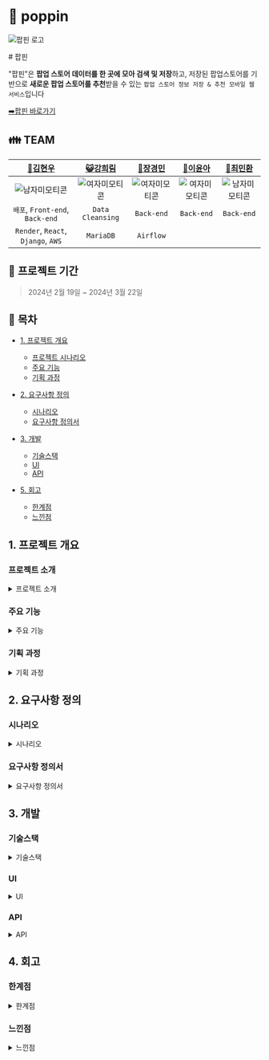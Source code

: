 # :pushpin: poppin
![팝핀 로고](https://github.com/limmyou/poppin/assets/145823967/3b759ff6-3757-4474-a767-b29cb5459d8b)

\# 팝핀

"팝핀"은 **팝업 스토어 데이터를 한 곳에 모아 검색 및 저장**하고, 저장된 팝업스토어를 기반으로 **새로운 팝업 스토어를 추천**받을 수 있는 `팝업 스토어 정보 저장 & 추천 모바일 웹 서비스`입니다

[:arrow_right:팝핀 바로가기](https://pop-pin.store/) 

:family: **TEAM**
---
|[:crown:김현우](https://github.com/kim-edwin)|[:smiley_cat:강희림](https://github.com/limmyou) |[:hatching_chick:장경민](https://github.com/wkdrudals)|[:rabbit:이윤아](https://github.com/YoooonaLee)|[:pizza:최민환](https://github.com/Hwannni)|
|:---:|:---:|:---:|:---:|:---:|
|![남자미모티콘](https://github.com/limmyou/poppin/assets/145823967/de192276-80e5-43e6-962e-25f906ad28d6)|![여자미모티콘](https://github.com/limmyou/poppin/assets/145823967/cb38a500-5672-40cc-a331-e518697b66aa)|![여자미모티콘](https://github.com/limmyou/poppin/assets/145823967/cb38a500-5672-40cc-a331-e518697b66aa)|![여자미모티콘](https://github.com/limmyou/poppin/assets/145823967/cb38a500-5672-40cc-a331-e518697b66aa)|![남자미모티콘](https://github.com/limmyou/poppin/assets/145823967/de192276-80e5-43e6-962e-25f906ad28d6)|
|`배포`, `Front-end`, `Back-end`|`Data Cleansing`|`Back-end`|`Back-end`|`Back-end`|
|`Render`, `React`, `Django`, `AWS`|`MariaDB`|`Airflow`|` `|` `|

**:calendar: 프로젝트 기간**
---
> 2024년 2월 19일 ~ 2024년 3월 22일

**:page_facing_up: 목차**
---

- [1. 프로젝트 개요](#1.-프로젝트-개요)
  - [프로젝트 시나리오](#프로젝트-시나리오)
  - [주요 기능](#주요-기능)
  - [기획 과정](#기획-과정)
 
- [2. 요구사항 정의](#2.-요구사항-정의)
  - [시나리오](#시나리오)
  - [요구사항 정의서](#요구사항-정의서)
    
- [3. 개발](#3.-개발)
  - [기술스택](#기술스택)
  - [UI](#ui)
  - [API](#api)

- [5. 회고](#5.-회고)
  - [한계점](#한계점)
  - [느낀점](#느낀점)

## 1. 프로젝트 개요
  ### 프로젝트 소개
<details><summary>프로젝트 소개</summary>

[현황]
>~~최근 직접 경험의 가치가 부각되면서 팝업스토어가 새로운 마케팅 트렌드로 주목받고 있다. 이에 따라 소비자들이 팝업 스토어를 찾는 수요가 증가하고 있다.~~

[한계]
>~~이 정보를 정리하고 제공하는 플랫폼은 아직 부족하여, 소비자들은 원하는 팝업 스토어를 찾기 위해 다수의 웹사이트나 SNS를 찾아야 하는 번거로움을 겪고 있다. 더 나아가, 기업들은 이러한 상황에서 주로 뉴스나 소규모 SNS 마케팅 채널에 의존하여 팝업스토어를 홍보하고 있는데 불편함을 겪고 있다.~~

[솔루션]
>~~팝업 스토어에 대한 종합적인 정보를 제공하고 추천하는 모바일 웹 서비스를 개발할 것으로 기획하였다. 이 플랫폼은 사용자들이 원하는 팝업 스토어를 손쉽게 찾을 수 있도록 지원하며, 개인화된 추천 시스템을 통해 사용자들의 취향과 관심사에 맞는 새로운 팝업 스토어를 발견할 수 있도록 한다.~~  

</details>

  ### 주요 기능
<details><summary>주요 기능</summary><br>

**:circus_tent:팝업 스토어 정보 확인**  
```
현재 진행중인 팝업 스토어 
향후 예정 팝업 스토어 
지난 팝업 스토어 
```
**:mag_right:팝업 스토어 상세 정보 확인** 
```
팝업 스토어 상세 정보 & 원문 기사 
PIN 기능 → 위시리스트 
리뷰 + 평점 
URL 공유 
```
**:part_alternation_mark:팝업 스토어 추천 기능** 
```
아이템 기반 추천 
→ 팝업스토어 간의 유사도로 추천 

사용자 기반 추천 
→ 사용자의 조회이력, 패턴 등을 분석하여 예측하고 추천 
```
**:triangular_flag_on_post:팝업 스토어 지도 기능** 
```
팝업 스토어의 위치 보여주기 
```
**:hearts:위시리스트** 
```
좋아요 한 스토어 보기 
```
</details>

  ### 기획 과정
<details><summary>기획 과정</summary>
  
1. Notion 문서 [바로가기](https://www.notion.so/bad6778516b340408f10a3f7def106a8?pvs=4)
![노션](https://github.com/kim-edwin/RepoHeart/assets/145823967/f1d5fa4b-fb96-41c5-8584-a5e47983c907)
2. SRS 문서 [바로가기](https://www.notion.so/bad6778516b340408f10a3f7def106a8?pvs=4)

</details>

## 2. 요구사항 정의
  ### 시나리오
<details><summary>시나리오</summary>

:raising_hand:**우리 서비스를 이용할 유저들**
```
연인과의 데이트 또는 친구들과 시간을 보낼 곳을 찾는 유저
모바일 접속 유저
```
1) 장소와 시간이 결정되지 않은 유저 → :bulb:**현재 오픈 중인 팝업스토어를 탐색할 수 있는 기능** 필요
  → 카테고리제이션을 통한 목록 탐색,  현재 실시간 인기 많은 팝업스토어 노출, 가장 최신 팝업스토어 노출

3) 장소와 시간이 결정된 유저 → :bulb:**이들을 위해 장소, 시간, 키워드 검색 기능** 필요
   
:heavy_exclamation_mark:**이에 따라, 유저들이 우리 사이트에 기대할 필수적인 요소**
1. 진행중인 팝업스토어 목록 조회
2. 팝업스토어의 정보와 방문 후기
3. 링크 공유 

:heavy_exclamation_mark:**추가적으로, 유저들이 우리사이트에서 발견하고 좋다고 느낄만한 내용**

1. (상세페이지) 현재 조회 중인 팝업스토어와 유사한 팝업스토어 추천받기
2. 위시리스트
  
</details>

  ### 요구사항 정의서
<details><summary>요구사항 정의서</summary>

요구사항 정의서 [바로가기](https://repeated-sidewalk-fe0.notion.site/bad6778516b340408f10a3f7def106a8)

</details>

## 3. 개발
  ### 기술스택
<details><summary>기술스택</summary>

기술스택

</details>

  ### UI
<details><summary>UI</summary>

![팝핀 UI1](https://github.com/limmyou/poppin/assets/145823967/0d4d81dc-6c6c-4d3d-a4bd-890a1db157a5)
![팝핀 UI2](https://github.com/limmyou/poppin/assets/145823967/427b6756-8f5f-4b4c-b821-75d944179a09)

</details>

  ### API
<details><summary>API</summary>

API

</details>

## 4. 회고
 ### 한계점
<details><summary>한계점</summary>

:crown:김현우 : 

:smiley_cat:강희림 : 

:hatching_chick:장경민 : 

:rabbit:이윤아 : 

:pizza:최민환 : 

</details>

 ### 느낀점
<details><summary>느낀점</summary>

:crown:김현우 : 

:smiley_cat:강희림 : 

:hatching_chick:장경민 : 

:rabbit:이윤아 : 

:pizza:최민환 : 

</details>
